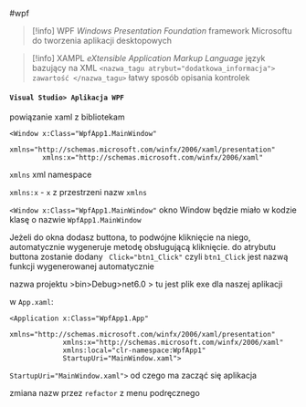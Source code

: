 #wpf

>[!info] WPF *Windows Presentation Foundation*
framework Microsoftu do tworzenia aplikacji desktopowych

>[!info] XAMPL *eXtensible Application Markup Language*
>język bazujący na XML
>`<nazwa_tagu atrybut="dodatkowa_informacja"> zawartość </nazwa_tagu>`
>łatwy sposób opisania kontrolek


#### `Visual Studio> Aplikacja WPF`

powiązanie xaml z bibliotekam 
```xaml
<Window x:Class="WpfApp1.MainWindow"
        xmlns="http://schemas.microsoft.com/winfx/2006/xaml/presentation"
        xmlns:x="http://schemas.microsoft.com/winfx/2006/xaml"
```
`xmlns` xml namespace

`xmlns:x`  - `x` z przestrzeni nazw `xmlns`

`<Window x:Class="WpfApp1.MainWindow"` okno Window będzie miało w kodzie klasę o nazwie `WpfApp1.MainWindow`

Jeżeli do okna dodasz buttona, to podwójne kliknięcie na niego, automatycznie wygeneruje metodę obsługującą kliknięcie.
do atrybutu buttona zostanie dodany ` Click="btn1_Click"` czyli `btn1_Click` jest nazwą funkcji wygenerowanej automatycznie
 
nazwa projektu >bin>Debug>net6.0 > tu jest plik exe dla naszej aplikacji


w `App.xaml`:
```xaml
<Application x:Class="WpfApp1.App"
             xmlns="http://schemas.microsoft.com/winfx/2006/xaml/presentation"
             xmlns:x="http://schemas.microsoft.com/winfx/2006/xaml"
             xmlns:local="clr-namespace:WpfApp1"
             StartupUri="MainWindow.xaml">

```

 `StartupUri="MainWindow.xaml">`  od czego ma zacząć się aplikacja


zmiana nazw przez `refactor` z menu podręcznego



